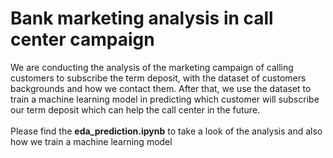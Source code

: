 # Bank marketing analysis in call center campaign

We are conducting the analysis of the marketing campaign of calling customers to subscribe the term deposit, with the dataset of customers backgrounds and how we contact them. After that, we use the dataset to train a machine learning model in predicting which customer will subscribe our term deposit which can help the call center in the future.\
\
Please find the **eda_prediction.ipynb** to take a look of the analysis and also how we train a machine learning model
